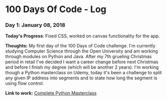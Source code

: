 # 100 Days Of Code - Log

### Day 1: January 08, 2018

**Today's Progress**: Fixed CSS, worked on canvas functionality for the app.

**Thoughts:** My first day of the 100 Days of Code challenge. I'm currently studying Computer Science through the Open University and am working through modules on Python and Java. After my 7th grueling Christmas period in retail I've decided I want a career change before next Christmas and before I finish my degree (which will be another 2 years). I'm working though a Python masterclass on Udemy, today it's been a challenge to split any given IP address into segments and to state how long the segment is using flow control.

**Link to work:** [Complete Python Masterclass](https://www.udemy.com/python-the-complete-python-developer-course/)
